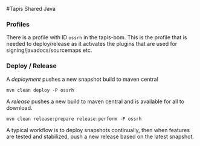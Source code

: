 #Tapis Shared Java 


### Profiles

There is a profile with ID `ossrh` in the tapis-bom. This is the profile that is needed to deploy/release as it activates 
the plugins that are used for signing/javadocs/sourcemaps etc. 

### Deploy / Release
A *deployment* pushes a new snapshot build to maven central

    mvn clean deploy -P ossrh

A *release* pushes a new build to maven central and is available for all to download.  
    
    mvn clean release:prepare release:perform -P ossrh

A typical workflow is to deploy snapshots continually, then when features are tested and stabilized, push a new
release based on the latest snapshot. 